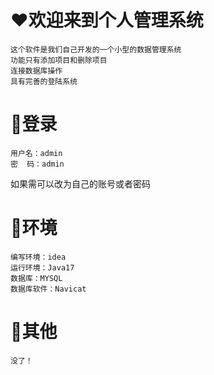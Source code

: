 # ♥欢迎来到个人管理系统  
	这个软件是我们自己开发的一个小型的数据管理系统  
	功能只有添加项目和删除项目  
	连接数据库操作  
	具有完善的登陆系统  
# 📕登录  
	用户名：admin  
	密  码：admin  
如果需可以改为自己的账号或者密码  
# 🌳环境  
	编写环境：idea  
	运行环境：Java17  
	数据库：MYSQL  
	数据库软件：Navicat  
# 🐎其他  
	没了！  
